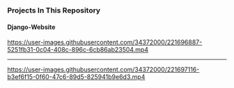 ### Projects In This Repository 

####  Django-Website

https://user-images.githubusercontent.com/34372000/221696887-5251fb31-0c04-408c-896c-6cb86ab23504.mp4


---

https://user-images.githubusercontent.com/34372000/221697116-b3ef6f15-0f60-47c6-89d5-825941b9e6d3.mp4

